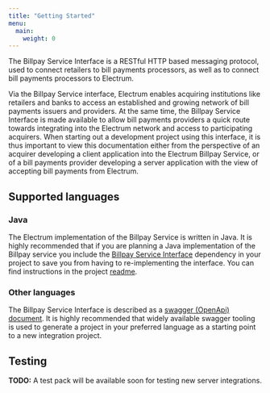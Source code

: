 ```yaml
---
title: "Getting Started"
menu:
  main:
    weight: 0
---
```


The Billpay Service Interface is a RESTful HTTP based messaging protocol, used to connect retailers to bill payments processors, as well as to connect bill payments processors to Electrum.

Via the Billpay Service interface, Electrum enables acquiring institutions like retailers and banks to access an established and growing network of bill payments issuers and providers. At the same time, the Billpay Service Interface is made available to allow bill payments providers a quick route towards integrating into the Electrum network and access to participating acquirers. When starting out a development project using this interface, it is thus important to view this documentation either from the perspective of an acquirer developing a client application into the Electrum Billpay Service, or of a bill payments provider developing a server application with the view of accepting bill payments from Electrum.


## Supported languages

### Java

The Electrum implementation of the Billpay Service is written in Java. It is highly recommended that if you are planning a Java implementation of the Billpay service you include the [Billpay Service Interface](https://github.com/electrumpayments/billpay-service-interface) dependency in your project to save you from having to re-implementing the interface. You can find instructions in the project [readme](https://github.com/electrumpayments/billpay-service-interface).

### Other languages

The Billpay Service Interface is described as a [swagger (OpenApi) document](/specification/swagger). It is highly recommended that widely available swagger tooling is used to generate a project in your preferred language as a starting point to a new integration project.


## Testing

**TODO:** A test pack will be available soon for testing new server integrations.

